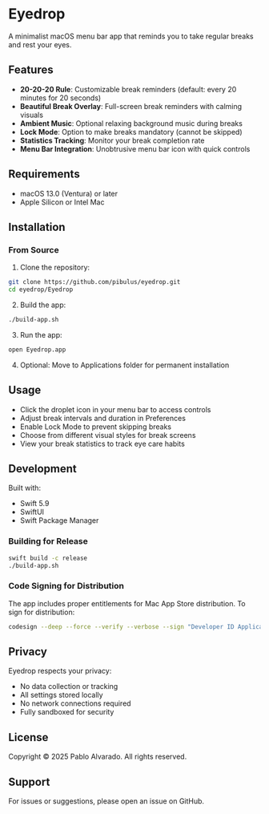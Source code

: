 # Eyedrop

A minimalist macOS menu bar app that reminds you to take regular breaks and rest your eyes.

## Features

- **20-20-20 Rule**: Customizable break reminders (default: every 20 minutes for 20 seconds)
- **Beautiful Break Overlay**: Full-screen break reminders with calming visuals
- **Ambient Music**: Optional relaxing background music during breaks
- **Lock Mode**: Option to make breaks mandatory (cannot be skipped)
- **Statistics Tracking**: Monitor your break completion rate
- **Menu Bar Integration**: Unobtrusive menu bar icon with quick controls

## Requirements

- macOS 13.0 (Ventura) or later
- Apple Silicon or Intel Mac

## Installation

### From Source

1. Clone the repository:
```bash
git clone https://github.com/pibulus/eyedrop.git
cd eyedrop/Eyedrop
```

2. Build the app:
```bash
./build-app.sh
```

3. Run the app:
```bash
open Eyedrop.app
```

4. Optional: Move to Applications folder for permanent installation

## Usage

- Click the droplet icon in your menu bar to access controls
- Adjust break intervals and duration in Preferences
- Enable Lock Mode to prevent skipping breaks
- Choose from different visual styles for break screens
- View your break statistics to track eye care habits

## Development

Built with:
- Swift 5.9
- SwiftUI
- Swift Package Manager

### Building for Release

```bash
swift build -c release
./build-app.sh
```

### Code Signing for Distribution

The app includes proper entitlements for Mac App Store distribution. To sign for distribution:

```bash
codesign --deep --force --verify --verbose --sign "Developer ID Application: Your Name" Eyedrop.app
```

## Privacy

Eyedrop respects your privacy:
- No data collection or tracking
- All settings stored locally
- No network connections required
- Fully sandboxed for security

## License

Copyright © 2025 Pablo Alvarado. All rights reserved.

## Support

For issues or suggestions, please open an issue on GitHub.